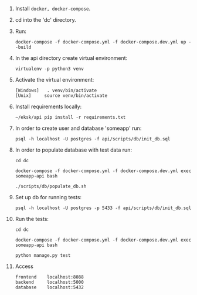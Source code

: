 1. Install ```docker, docker-compose```.
2. cd into the 'dc' directory.
3. Run:
    ```
    docker-compose -f docker-compose.yml -f docker-compose.dev.yml up --build
    ```

4. In the api directory create virtual environment:

    ```
    virtualenv -p python3 venv
    ```

5. Activate the virtual environment:

    ```
    [Windows]   . venv/bin/activate
    [Unix]     source venv/bin/activate
    ```

6. Install requirements locally:

    ```
    ~/eksk/api pip install -r requirements.txt
    ```

7. In order to create user and database 'someapp' run:

    ```
    psql -h localhost -U postgres -f api/scripts/db/init_db.sql
    ```
8. In order to populate database with test data run:

    ```
    cd dc

    docker-compose -f docker-compose.yml -f docker-compose.dev.yml exec someapp-api bash

    ./scripts/db/populate_db.sh
    ```

9. Set up db for running tests:

    ```
    psql -h localhost -U postgres -p 5433 -f api/scripts/db/init_db.sql
    ```

10. Run the tests:

    ```
    cd dc

    docker-compose -f docker-compose.yml -f docker-compose.dev.yml exec someapp-api bash

    python manage.py test
    ```

11. Access
    ```
    frontend    localhost:8088
    backend     localhost:5000
    database    localhost:5432
    ```

